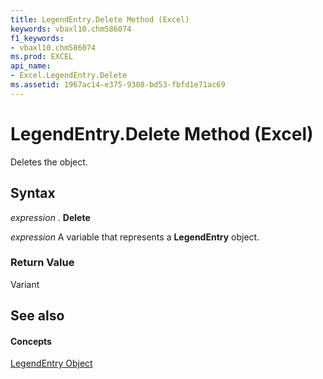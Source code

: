 ```yaml
---
title: LegendEntry.Delete Method (Excel)
keywords: vbaxl10.chm586074
f1_keywords:
- vbaxl10.chm586074
ms.prod: EXCEL
api_name:
- Excel.LegendEntry.Delete
ms.assetid: 1967ac14-e375-9308-bd53-fbfd1e71ac69
---
```



# LegendEntry.Delete Method (Excel)

Deletes the object.


## Syntax

 _expression_ . **Delete**

 _expression_ A variable that represents a **LegendEntry** object.


### Return Value

Variant


## See also


#### Concepts


[LegendEntry Object](legendentry-object-excel.md)

